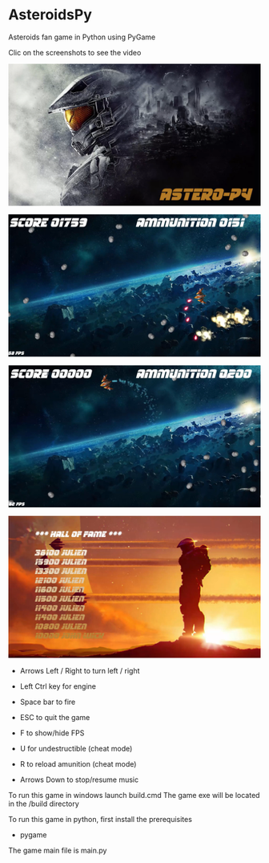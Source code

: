 # AsteroidsPy
Asteroids fan game in Python using PyGame

Clic on the screenshots to see the video

[![AsteroPy](readme.rsc/AsteroPy1.png)](https://youtu.be/M73QxTq9Vvg)

[![AsteroPy](readme.rsc/AsteroPy2.png)](https://youtu.be/M73QxTq9Vvg)

[![AsteroPy](readme.rsc/AsteroPy3.png)](https://youtu.be/M73QxTq9Vvg)

[![AsteroPy](readme.rsc/AsteroPy4.png)](https://youtu.be/M73QxTq9Vvg)

- Arrows Left / Right to turn left / right
- Left Ctrl key for engine
- Space bar to fire

- ESC to quit the game
- F to show/hide FPS
- U for undestructible (cheat mode)
- R to reload amunition (cheat mode)
- Arrows Down to stop/resume music

To run this game in windows launch build.cmd
The game exe will be located in the /build directory

To run this game in python, first install the prerequisites
- pygame

The game main file is main.py



